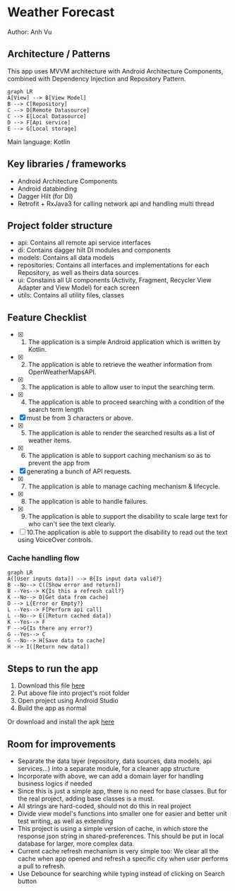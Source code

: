 # Weather Forecast

Author: Anh Vu


## Architecture / Patterns

This app uses MVVM architecture with Android Architecture Components, combined with Dependency Injection and Repository Pattern.

```mermaid
graph LR
A[View] --> B[View Model]
B --> C[Repository]
C --> D[Remote Datasource]
C --> E[Local Datasource]
D --> F[Api service]
E --> G[Local storage]
```

Main language: Kotlin

## Key libraries / frameworks

- Android Architecture Components
- Android databinding
- Dagger Hilt (for DI)
- Retrofit + RxJava3 for calling network api and handling multi thread

## Project folder structure

- api: Contains all remote api service interfaces
- di: Contains dagger hilt DI modules and components
- models: Contains all data models
- repositories: Contains all interfaces and implementations for each Repository, as well as theirs data sources
- ui: Constains all UI components (Activity, Fragment, Recycler View Adapter and View Model) for each screen
- utils: Contains all utility files, classes

## Feature Checklist

- [x] 1. The application is a simple Android application which is written by Kotlin.
- [x] 2. The application is able to retrieve the weather information from OpenWeatherMapsAPI.
- [x] 3. The application is able to allow user to input the searching term.
- [x] 4. The application is able to proceed searching with a condition of the search term length
- [x] must be from 3 characters or above.
- [x] 5. The application is able to render the searched results as a list of weather items.
- [x] 6. The application is able to support caching mechanism so as to prevent the app from
- [x] generating a bunch of API requests.
- [x] 7. The application is able to manage caching mechanism & lifecycle.
- [x] 8. The application is able to handle failures.
- [x] 9. The application is able to support the disability to scale large text for who can't see the text
         clearly.
- [ ] 10.The application is able to support the disability to read out the text using VoiceOver
  controls.

### Cache handling flow
```mermaid
graph LR
A([User inputs data]) --> B{Is input data valid?}
B --No--> C([Show error and return])
B --Yes--> K{Is this a refresh call?}
K --No--> D[Get data from cache]
D --> L{Error or Empty?}
L --Yes--> F[Perform api call]
L --No--> E([Return cached data])
K --Yes--> F
F -->G{Is there any error?}
G --Yes--> C
G --No--> H[Save data to cache]
H --> I([Return new data])
```

## Steps to run the app

1. Download this file [here](https://drive.google.com/file/d/1MW0WcWo2EPJycFLGs8CJ7uJW6673z5VU/view?usp=sharing)
2. Put above file into project's root folder
3. Open project using Android Studio
4. Build the app as normal

Or download and install the apk [here](https://drive.google.com/file/d/1FhnOxT1tEPqAeq-rdV8UOLboFXDs5nS9/view?usp=sharing)

## Room for improvements

- Separate the data layer (repository, data sources, data models, api services...) into a separate module, for a cleaner app structure
- Incorporate with above, we can add a domain layer for handling business logics if needed
- Since this is just a simple app, there is no need for base classes. But for the real project, adding base classes is a must.
- All strings are hard-coded, should not do this in real project
- Divide view model's functions into smaller one for easier and better unit test writing, as well as extending
- This project is using a simple version of cache, in which store the response json string in shared-preferences. This should be put in local database for larger, more complex data.
- Current cache refresh mechanism is very simple too: We clear all the cache when app opened and refresh a specific city when user performs a pull to refresh.  
- Use Debounce for searching while typing instead of clicking on Search button